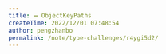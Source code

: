 ```yaml
---
title: ➖ ObjectKeyPaths
createTime: 2022/12/01 07:48:54
author: pengzhanbo
permalink: /note/type-challenges/r4ygi5d2/
---
```

